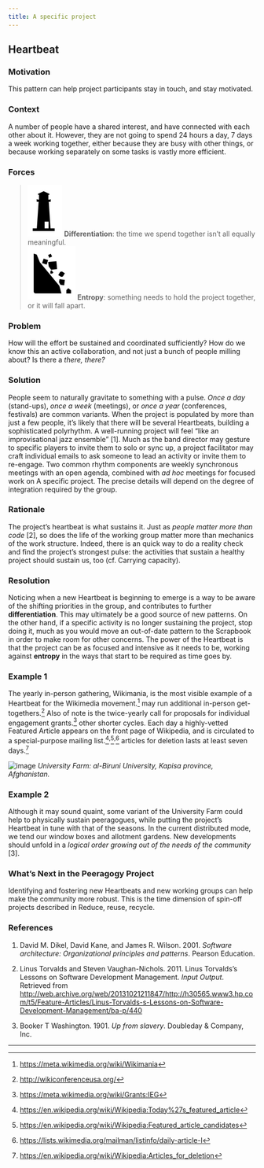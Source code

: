 ```yaml
---
title: A specific project 
---
```


## Heartbeat 

### Motivation 

This pattern can help project participants stay in touch, and stay
motivated.

### Context 

A number of people have a shared interest, and have connected with each
other about it. However, they are not going to spend 24 hours a day, 7
days a week working together, either because they are busy with other
things, or because working separately on some tasks is vastly more
efficient.

### Forces 

> ![image](https://raw.githubusercontent.com/Peeragogy/Peeragogy.github.io/master/images/differentiation.png) **Differentiation**: the time we spend together isn’t all equally meaningful.  
> ![image](https://raw.githubusercontent.com/Peeragogy/Peeragogy.github.io/master/images/entropy.png) **Entropy**: something needs to hold the project together, or it will fall apart.

### Problem 

How will the effort be sustained and coordinated sufficiently? How do we
know this an active collaboration, and not just a bunch of people
milling about? Is there a *there, there?*

### Solution 

People seem to naturally gravitate to something with a pulse. *Once a
day* (stand-ups), *once a week* (meetings), or *once a year*
(conferences, festivals) are common variants. When the project is
populated by more than just a few people, it’s likely that there will be
several <span><span>Heartbeats</span></span>, building a sophisticated
polyrhythm. A well-running project will feel “like an improvisational
jazz ensemble” <span class="citation">\[1\]</span>. Much as the band
director may gesture to specific players to invite them to solo or sync
up, a project facilitator may craft individual emails to ask someone to
lead an activity or invite them to re-engage. Two common rhythm
components are weekly synchronous meetings with an open agenda, combined
with *ad hoc* meetings for focused work on <span><span>A specific
project</span></span>. The precise details will depend on the degree of
integration required by the group.

### Rationale 

The project’s heartbeat is what sustains it. Just as *people matter more
than code* <span class="citation">\[2\]</span>, so does the life of the
working group matter more than mechanics of the work structure. Indeed,
there is an quick way to do a reality check and find the project’s
strongest pulse: the activities that sustain a healthy project should
sustain us, too (cf. <span><span>Carrying capacity</span></span>).

### Resolution 

Noticing when a new <span><span>Heartbeat</span></span> is beginning to
emerge is a way to be aware of the shifting priorities in the group, and
contributes to further **differentiation**. This may ultimately be a
good source of new patterns. On the other hand, if a specific activity
is no longer sustaining the project, stop doing it, much as you would
move an out-of-date pattern to the <span><span>Scrapbook</span></span>
in order to make room for other concerns. The power of the
<span><span>Heartbeat</span></span> is that the project can be as
focused and intensive as it needs to be, working against **entropy** in
the ways that start to be required as time goes by.

### Example 1 

The yearly in-person gathering, Wikimania, is the most visible example
of a <span><span>Heartbeat</span></span> for the Wikimedia
movement.[^fn1]
may run additional in-person get-togethers.[^fn2]
Also of note is the twice-yearly call for proposals for
individual engagement grants.[^fn3]
other shorter cycles. Each day a highly-vetted Featured Article appears
on the front page of Wikipedia, and is circulated to a special-purpose
mailing list.[^fn4]<sup>,</sup>[^fn5]<sup>,</sup>[^fn6] articles for deletion lasts at least seven days.[^fn7]

![image](https://raw.githubusercontent.com/Peeragogy/Peeragogy.github.io/master/images/kapisa.png)
*University Farm: al-Biruni University, Kapisa province, Afghanistan.*

### Example 2 

Although it may sound quaint, some variant of the University Farm could
help to physically sustain peeragogues, while putting the project’s
<span><span>Heartbeat</span></span> in tune with that of the seasons.
In the current distributed mode, we tend our window
boxes and allotment gardens. New developments should unfold in a
*logical order growing out of the needs of the community* <span
class="citation">\[3\]</span>.

### What’s Next in the Peeragogy Project

Identifying and fostering new <span><span>Heartbeats</span></span> and
new working groups can help make the community more robust. This is the
time dimension of spin-off projects described in <span><span>Reduce,
reuse, recycle</span></span>.

### References

1. David M. Dikel, David Kane, and James R. Wilson. 2001. *Software architecture: Organizational principles and patterns*. Pearson Education.

2. Linus Torvalds and Steven Vaughan-Nichols. 2011. Linus Torvalds’s Lessons on Software Development Management. *Input Output*. Retrieved from <http://web.archive.org/web/20131021211847/http://h30565.www3.hp.com/t5/Feature-Articles/Linus-Torvalds-s-Lessons-on-Software-Development-Management/ba-p/440>

3. Booker T Washington. 1901. *Up from slavery*. Doubleday & Company, Inc.

------------------------------------------------------------------------

[^fn1]: <https://meta.wikimedia.org/wiki/Wikimania>

[^fn2]: <http://wikiconferenceusa.org/>

[^fn3]: <https://meta.wikimedia.org/wiki/Grants:IEG>

[^fn4]: <https://en.wikipedia.org/wiki/Wikipedia:Today%27s_featured_article>

[^fn5]: <https://en.wikipedia.org/wiki/Wikipedia:Featured_article_candidates>

[^fn6]: <https://lists.wikimedia.org/mailman/listinfo/daily-article-l>

[^fn7]: <https://en.wikipedia.org/wiki/Wikipedia:Articles_for_deletion>
